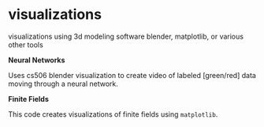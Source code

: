 # visualizations

visualizations using 3d modeling software blender, matplotlib, or various other tools

**Neural Networks**

Uses cs506 blender visualization to create video of labeled [green/red] data moving through a neural network.

**Finite Fields**

This code creates visualizations of finite fields using `matplotlib`.

